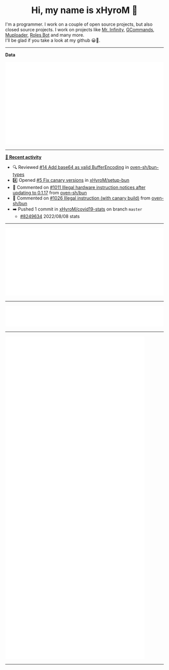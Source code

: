 <p align="center">
    <!-- <img src="https://avatars.githubusercontent.com/u/56601352" width="192" alt="hyro's pfp" /> -->
    <h1 align="center">Hi, my name is xHyroM 👋</h1>
</p>

I'm a programmer. I work on a couple of open source projects, but also closed source projects. I work on projects like [Mr. Infinity](https://discord.com/oauth2/authorize?client_id=720321585625694239&scope=bot%20applications.commands&permissions=8&redirect_uri=https://blobs.gq/imanager&prompt=consent&response_type=code), [GCommands](https://github.com/Garlic-Team/GCommands), [Muploader](https://github.com/xHyroM/Muploader), [Roles Bot](https://github.com/xHyroM/roles-bot) and many more.  
I'll be glad if you take a look at my github 😀👀.

___
**Data**

<img src="https://github.com/xHyroM/xHyroM/blob/master/.cache/base.svg">

___

**[📰 Recent activity](https://github.com/xHyroM)**
* 🔍 Reviewed [#14 Add base64 as valid BufferEncoding](https://github.com/oven-sh/bun-types/pull/14) in [oven-sh/bun-types](https://github.com/oven-sh/bun-types)
* #️⃣ Opened [#5 Fix canary versions](https://github.com/xHyroM/setup-bun/issues/5) in [xHyroM/setup-bun](https://github.com/xHyroM/setup-bun)
* 💬 Commented on [#1011 Illegal hardware instruction notices after updating to 0.1.17](https://github.com/oven-sh/bun/issues/1011) from [oven-sh/bun](https://github.com/oven-sh/bun)
* 💬 Commented on [#1026 Illegal instruction (with canary build)](https://github.com/oven-sh/bun/issues/1026) from [oven-sh/bun](https://github.com/oven-sh/bun)
* ➡️ Pushed 1 commit in [xHyroM/covid19-stats](https://github.com/xHyroM/covid19-stats) on branch `master`
  * [#8249634](https://github.com/xHyroM/covid19-stats/commit/8249634) 2022/08/08 stats


___

<img src="https://github.com/xHyroM/xHyroM/blob/master/.cache/isocalendar.svg">

___

<img src="https://github.com/xHyroM/xHyroM/blob/master/.cache/languages.svg">

___

<img src="https://github.com/xHyroM/xHyroM/blob/master/.cache/achievements.svg">

___
